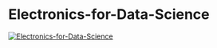 # Electronics-for-Data-Science

[![Electronics-for-Data-Science](https://img.youtube.com/vi/2B4fPSqSd6g&t=97s/0.jpg)](https://www.youtube.com/watch?v=2B4fPSqSd6g&t=97s)
